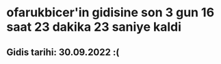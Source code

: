 # ofarukbicer'in gidisine son 3 gun 16 saat 23 dakika 23 saniye kaldi

## Gidis tarihi: 30.09.2022 :(